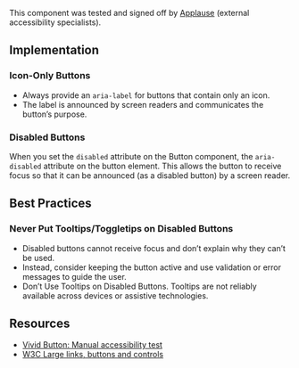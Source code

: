 <vwc-note connotation="success" headline="No issues found">
  <vwc-icon name="check-solid" connotation="success" label="Passed Accessibility Testing" slot="icon" size="0"></vwc-icon>
  <p>This component was tested and signed off by <a href="https://www.applause.com/">Applause</a> (external accessibility specialists).</p>
</vwc-note>

## Implementation

### Icon-Only Buttons

- Always provide an `aria-label` for buttons that contain only an icon.
- The label is announced by screen readers and communicates the button’s purpose.

### Disabled Buttons

When you set the `disabled` attribute on the Button component, the `aria-disabled` attribute on the button element. This allows the button to receive focus so that it can be announced (as a disabled button) by a screen reader.

## Best Practices

### Never Put Tooltips/Toggletips on Disabled Buttons

- Disabled buttons cannot receive focus and don’t explain why they can’t be used.
- Instead, consider keeping the button active and use validation or error messages to guide the user.
- Don’t Use Tooltips on Disabled Buttons. Tooltips are not reliably available across devices or assistive technologies.

## Resources

- [Vivid Button: Manual accessibility test](https://docs.google.com/spreadsheets/d/1ndRrFCSNSNEOrBgTxmjUjU5URP5DGRdPzRqRJ2Q9Rew/edit?gid=1175911860#gid=1175911860)
- [W3C Large links, buttons and controls](https://www.w3.org/WAI/perspective-videos/controls/)
